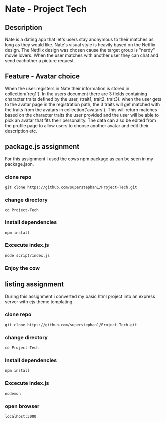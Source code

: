 # Nate - Project Tech

## Description
Nate is a dating app that let's users stay anonymous to their matches as long as they would like. Nate's visual style is heavily based on the Netflix design. The Netflix design was chosen cause the target group is "nerdy" movie lovers. When the user matches with another user they can chat and send eachother a picture request. 

## Feature - Avatar choice

When the user registers in Nate their information is stored in collection('reg1'). In the users document there are 3 fields containing character traits defined by the user, (trait1, trait2, trait3). when the user gets to the avatar page in the registration path, the 3 traits will get matched with the traits from the avatars in collection('avatars'). This will return matches based on the character traits the user provided and the user will be able to pick an avatar that fits their personality. The data can also be edited from the profile page to allow users to choose another avatar and edit their description etc.

## package.js assignment
For this assignment i used the cows npm package as can be seen in my package.json.

### clone repo
`git clone https://github.com/superstephan1/Project-Tech.git`
### change directory
`cd Project-Tech`
### Install dependencies
`npm install`
### Excecute index.js
`node script/index.js` 
### Enjoy the cow 

## listing assignment
During this assignment i converted my basic html project into an express server with ejs theme templating.

### clone repo
`git clone https://github.com/superstephan1/Project-Tech.git`
### change directory
`cd Project-Tech`
### Install dependencies
`npm install`
### Excecute index.js
`nodemon` 
### open browser
`localhost:3000`

